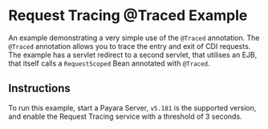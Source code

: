 # Request Tracing @Traced Example
An example demonstrating a very simple use of the `@Traced` annotation. The `@Traced` annotation allows you to trace the entry and exit of CDI requests.  
The example has a servlet redirect to a second servlet, that utilises an EJB, that itself calls a `RequestScoped` Bean annotated with `@Traced`.

## Instructions
To run this example, start a Payara Server, `v5.181` is the supported version, and enable the Request Tracing service with a threshold of 3 seconds.
